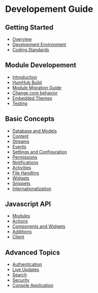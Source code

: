 Developement Guide
==================

Getting Started
---------------
* [Overview](overview.md)
* [Development Environment](environment.md)
* [Coding Standards](coding-standards.md)

Module Developement
---------------
* [Introduction](modules.md)
* [HumHub Build](build.md)
* [Module Migration Guide](modules-migrate.md)
* [Change core behavior](module-change-behavior.md)
* [Embedded Themes](embedded-themes.md)
* [Testing](testing.md)

Basic Concepts
------------------
* [Database and Models](models.md)
* [Content](content.md)
* [Streams](stream.md)
* [Events](events.md)
* [Settings and Configuration](settings.md)
* [Permissions](permissions.md)
* [Notifications](notifications.md)
* [Activities](activities.md)
* [File Handling](files.md)
* [Widgets](widgets.md)
* [Snippets](snippet.md)
* [Internationalization](i18n.md)

Javascript API
------------------
 * [Modules](javascript-index.md)
 * [Actions](javascript-actions.md)
 * [Components and Widgets](javascript-components.md)
 * [Additions](javascript-uiadditions.md)
 * [Client](javascript-client.md)

Advanced Topics
--------------
* [Authentication](authentication.md)
* [Live Updates](live.md)
* [Search](search.md)
* [Security](security.md)
* [Console Application](console.md)


